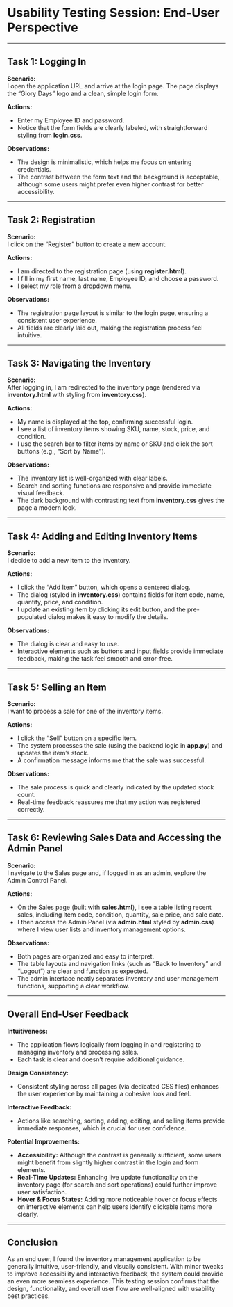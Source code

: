 # Usability Testing Session: End-User Perspective

---

## Task 1: Logging In

**Scenario:**  
I open the application URL and arrive at the login page. The page displays the “Glory Days” logo and a clean, simple login form.

**Actions:**  
- Enter my Employee ID and password.  
- Notice that the form fields are clearly labeled, with straightforward styling from **login.css**.

**Observations:**  
- The design is minimalistic, which helps me focus on entering credentials.  
- The contrast between the form text and the background is acceptable, although some users might prefer even higher contrast for better accessibility.

---

## Task 2: Registration

**Scenario:**  
I click on the “Register” button to create a new account.

**Actions:**  
- I am directed to the registration page (using **register.html**).  
- I fill in my first name, last name, Employee ID, and choose a password.  
- I select my role from a dropdown menu.

**Observations:**  
- The registration page layout is similar to the login page, ensuring a consistent user experience.  
- All fields are clearly laid out, making the registration process feel intuitive.

---

## Task 3: Navigating the Inventory

**Scenario:**  
After logging in, I am redirected to the inventory page (rendered via **inventory.html** with styling from **inventory.css**).

**Actions:**  
- My name is displayed at the top, confirming successful login.  
- I see a list of inventory items showing SKU, name, stock, price, and condition.  
- I use the search bar to filter items by name or SKU and click the sort buttons (e.g., “Sort by Name”).

**Observations:**  
- The inventory list is well-organized with clear labels.  
- Search and sorting functions are responsive and provide immediate visual feedback.  
- The dark background with contrasting text from **inventory.css** gives the page a modern look.

---

## Task 4: Adding and Editing Inventory Items

**Scenario:**  
I decide to add a new item to the inventory.

**Actions:**  
- I click the “Add Item” button, which opens a centered dialog.  
- The dialog (styled in **inventory.css**) contains fields for item code, name, quantity, price, and condition.  
- I update an existing item by clicking its edit button, and the pre-populated dialog makes it easy to modify the details.

**Observations:**  
- The dialog is clear and easy to use.  
- Interactive elements such as buttons and input fields provide immediate feedback, making the task feel smooth and error-free.

---

## Task 5: Selling an Item

**Scenario:**  
I want to process a sale for one of the inventory items.

**Actions:**  
- I click the “Sell” button on a specific item.  
- The system processes the sale (using the backend logic in **app.py**) and updates the item’s stock.  
- A confirmation message informs me that the sale was successful.

**Observations:**  
- The sale process is quick and clearly indicated by the updated stock count.  
- Real-time feedback reassures me that my action was registered correctly.

---

## Task 6: Reviewing Sales Data and Accessing the Admin Panel

**Scenario:**  
I navigate to the Sales page and, if logged in as an admin, explore the Admin Control Panel.

**Actions:**  
- On the Sales page (built with **sales.html**), I see a table listing recent sales, including item code, condition, quantity, sale price, and sale date.  
- I then access the Admin Panel (via **admin.html** styled by **admin.css**) where I view user lists and inventory management options.

**Observations:**  
- Both pages are organized and easy to interpret.  
- The table layouts and navigation links (such as “Back to Inventory” and “Logout”) are clear and function as expected.  
- The admin interface neatly separates inventory and user management functions, supporting a clear workflow.

---

## Overall End-User Feedback

**Intuitiveness:**  
- The application flows logically from logging in and registering to managing inventory and processing sales.  
- Each task is clear and doesn’t require additional guidance.

**Design Consistency:**  
- Consistent styling across all pages (via dedicated CSS files) enhances the user experience by maintaining a cohesive look and feel.

**Interactive Feedback:**  
- Actions like searching, sorting, adding, editing, and selling items provide immediate responses, which is crucial for user confidence.

**Potential Improvements:**  
- **Accessibility:** Although the contrast is generally sufficient, some users might benefit from slightly higher contrast in the login and form elements.  
- **Real-Time Updates:** Enhancing live update functionality on the inventory page (for search and sort operations) could further improve user satisfaction.  
- **Hover & Focus States:** Adding more noticeable hover or focus effects on interactive elements can help users identify clickable items more clearly.

---

## Conclusion

As an end user, I found the inventory management application to be generally intuitive, user-friendly, and visually consistent. With minor tweaks to improve accessibility and interactive feedback, the system could provide an even more seamless experience. This testing session confirms that the design, functionality, and overall user flow are well-aligned with usability best practices.
